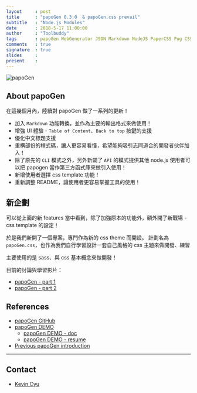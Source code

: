 ```yaml
---
layout     : post
title      : "papoGen 0.3.0  & papoGen.css prevail"
subtitle   : "Node.js Modules"
date       : 2018-5-17 11:00:00
author     : "Toolbuddy"
tags       : papoGen WebGenerator JSON Markdown NodeJS PaperCSS Pug CSS
comments   : true
signature  : true
slides     : 
present    : 
--- 
```


![papoGen](https://i.imgur.com/ts1PC5b.png)

## About papoGen 

在這幾個月內，陸續對 papoGen 做了一系列的更新！
* 加入 `Markdown` 功能轉換，並作為主要的輸出格式來做使用！
* 增強 UI 體驗 - `Table of Content`、`Back to top` 按鍵的支援
* 優化中文標題支援
* 重構部份的程式碼，讓人更容易看懂，希望能夠吸引志同道合的開發者伙伴加入！
* 除了原先的 `CLI` 模式之外，另外新闢了 `API` 的模式提供其他 node.js 使用者可以把 papogen 當作第三方函式庫來做引入使用！
* 新增使用者選擇 css template 功能！
* 重新調整 README，讓使用者更容易掌握工具的使用！

## 新企劃

可以從上面的新 features 當中看到，除了加強原本的功能外，額外開了新戰場 - css template 的設定！

於是我們新開了一個專案，專門作為新的 css theme 而開設。 計劃名為 `papoGen.css`，也作為我們自行學習設計一套自己風格的 css 主題來做開發、練習

主要使用的是 sass、與 css 基本概念來做開發！

目前的討論與學習影片：

* [papoGen - part 1](https://www.youtube.com/watch?v=NrSO00_m0X4)
* [papoGen - part 2](https://www.youtube.com/watch?v=itFdirhXZXs)

## References

* [papoGen GitHub](https://github.com/toolbuddy/papoGen)
* [papoGen DEMO](https://toolbuddy.github.io/papoGen/)
    * [papoGen DEMO - doc](https://toolbuddy.github.io/papoGen/doc)
    * [papoGen DEMO - resume](https://toolbuddy.github.io/papoGen/resume)
* [Previous papoGen introduction](https://toolbuddy.github.io/2017/12/18/papoGen/)

---
## Contact

* [Kevin Cyu](https://kevinbird61.github.io/Intro/)